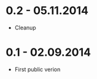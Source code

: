 0.2 - 05.11.2014
=================

* Cleanup


0.1 - 02.09.2014
=================

* First public verion